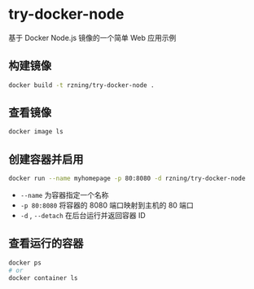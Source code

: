 # try-docker-node

基于 Docker Node.js 镜像的一个简单 Web 应用示例


## 构建镜像

```sh
docker build -t rzning/try-docker-node .
```

## 查看镜像

```sh
docker image ls
```

## 创建容器并启用

```sh
docker run --name myhomepage -p 80:8080 -d rzning/try-docker-node
```

- `--name` 为容器指定一个名称
- `-p 80:8080` 将容器的 8080 端口映射到主机的 80 端口
- `-d` , `--detach` 在后台运行并返回容器 ID

## 查看运行的容器

```sh
docker ps
# or
docker container ls
```